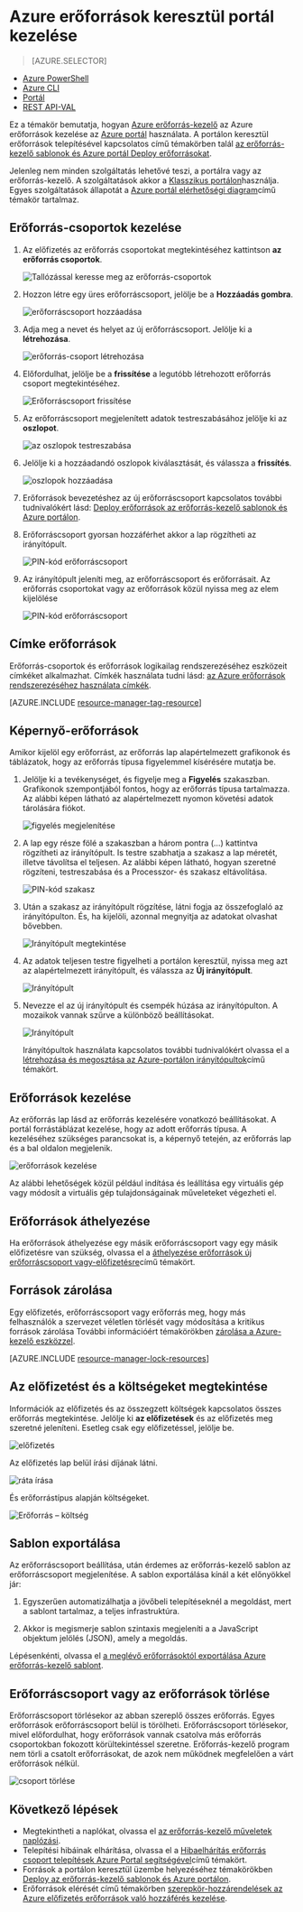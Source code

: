 <properties 
    pageTitle="Azure portal segítségével kezelheti az Azure erőforrásokat |} Microsoft Azure" 
    description="Azure-portál és -Azure erőforrás kezelése segítségével az erőforrások kezelése. Lync-erőforrások irányítópultok használata mutatja." 
    services="azure-resource-manager,azure-portal" 
    documentationCenter="" 
    authors="tfitzmac" 
    manager="timlt" 
    editor="tysonn"/>

<tags 
    ms.service="azure-resource-manager" 
    ms.workload="multiple" 
    ms.tgt_pltfrm="na" 
    ms.devlang="na" 
    ms.topic="article" 
    ms.date="09/12/2016" 
    ms.author="tomfitz"/>

# <a name="manage-azure-resources-through-portal"></a>Azure erőforrások keresztül portál kezelése

> [AZURE.SELECTOR]
- [Azure PowerShell](../powershell-azure-resource-manager.md)
- [Azure CLI](../xplat-cli-azure-resource-manager.md)
- [Portál](resource-group-portal.md) 
- [REST API-VAL](../resource-manager-rest-api.md)

Ez a témakör bemutatja, hogyan [Azure erőforrás-kezelő](../azure-resource-manager/resource-group-overview.md) az Azure erőforrások kezelése az [Azure portál](https://portal.azure.com) használata. A portálon keresztül erőforrások telepítésével kapcsolatos című témakörben talál [az erőforrás-kezelő sablonok és Azure portál Deploy erőforrásokat](../resource-group-template-deploy-portal.md).

Jelenleg nem minden szolgáltatás lehetővé teszi, a portálra vagy az erőforrás-kezelő. A szolgáltatások akkor a [Klasszikus portálon](https://manage.windowsazure.com)használja. Egyes szolgáltatások állapotát a [Azure portál elérhetőségi diagram](https://azure.microsoft.com/features/azure-portal/availability/)című témakör tartalmaz.

## <a name="manage-resource-groups"></a>Erőforrás-csoportok kezelése

1. Az előfizetés az erőforrás csoportokat megtekintéséhez kattintson **az erőforrás csoportok**.

    ![Tallózással keresse meg az erőforrás-csoportok](./media/resource-group-portal/browse-groups.png)

1. Hozzon létre egy üres erőforráscsoport, jelölje be a **Hozzáadás gombra**.

    ![erőforráscsoport hozzáadása](./media/resource-group-portal/add-resource-group.png)

1. Adja meg a nevet és helyet az új erőforráscsoport. Jelölje ki a **létrehozása**.

    ![erőforrás-csoport létrehozása](./media/resource-group-portal/create-empty-group.png)

1. Előfordulhat, jelölje be a **frissítése** a legutóbb létrehozott erőforrás csoport megtekintéséhez.

    ![Erőforráscsoport frissítése](./media/resource-group-portal/refresh-resource-groups.png)

1. Az erőforráscsoport megjelenített adatok testreszabásához jelölje ki az **oszlopot**.

    ![az oszlopok testreszabása](./media/resource-group-portal/select-columns.png)

1. Jelölje ki a hozzáadandó oszlopok kiválasztását, és válassza a **frissítés**.

    ![oszlopok hozzáadása](./media/resource-group-portal/add-columns.png)

1. Erőforrások bevezetéshez az új erőforráscsoport kapcsolatos további tudnivalókért lásd: [Deploy erőforrások az erőforrás-kezelő sablonok és Azure portálon](../resource-group-template-deploy-portal.md).

1. Erőforráscsoport gyorsan hozzáférhet akkor a lap rögzítheti az irányítópult.

    ![PIN-kód erőforráscsoport](./media/resource-group-portal/pin-group.png)

1. Az irányítópult jeleníti meg, az erőforráscsoport és erőforrásait. Az erőforrás csoportokat vagy az erőforrások közül nyissa meg az elem kijelölése

    ![PIN-kód erőforráscsoport](./media/resource-group-portal/show-resource-group-dashboard.png)

## <a name="tag-resources"></a>Címke erőforrások

Erőforrás-csoportok és erőforrások logikailag rendszerezéséhez eszközeit címkéket alkalmazhat. Címkék használata tudni lásd: [az Azure erőforrások rendszerezéséhez használata címkék](../resource-group-using-tags.md).

[AZURE.INCLUDE [resource-manager-tag-resource](../../includes/resource-manager-tag-resources.md)]

## <a name="monitor-resources"></a>Képernyő-erőforrások

Amikor kijelöl egy erőforrást, az erőforrás lap alapértelmezett grafikonok és táblázatok, hogy az erőforrás típusa figyelemmel kísérésére mutatja be.

1. Jelölje ki a tevékenységet, és figyelje meg a **Figyelés** szakaszban. Grafikonok szempontjából fontos, hogy az erőforrás típusa tartalmazza. Az alábbi képen látható az alapértelmezett nyomon követési adatok tárolására fiókot.

    ![figyelés megjelenítése](./media/resource-group-portal/show-monitoring.png)

1. A lap egy része fölé a szakaszban a három pontra (…) kattintva rögzítheti az irányítópult. Is testre szabhatja a szakasz a lap méretét, illetve távolítsa el teljesen. Az alábbi képen látható, hogyan szeretné rögzíteni, testreszabása és a Processzor- és szakasz eltávolítása.

    ![PIN-kód szakasz](./media/resource-group-portal/pin-cpu-section.png)

1. Után a szakasz az irányítópult rögzítése, látni fogja az összefoglaló az irányítópulton. És, ha kijelöli, azonnal megnyitja az adatokat olvashat bővebben.

    ![Irányítópult megtekintése](./media/resource-group-portal/view-startboard.png)

1. Az adatok teljesen testre figyelheti a portálon keresztül, nyissa meg azt az alapértelmezett irányítópult, és válassza az **Új irányítópult**.

    ![Irányítópult](./media/resource-group-portal/dashboard.png)

1. Nevezze el az új irányítópult és csempék húzása az irányítópulton. A mozaikok vannak szűrve a különböző beállításokat.

    ![Irányítópult](./media/resource-group-portal/create-dashboard.png)

     Irányítópultok használata kapcsolatos további tudnivalókért olvassa el a [létrehozása és megosztása az Azure-portálon irányítópultok](azure-portal-dashboards.md)című témakört.

## <a name="manage-resources"></a>Erőforrások kezelése

Az erőforrás lap lásd az erőforrás kezelésére vonatkozó beállításokat. A portál forrástáblázat kezelése, hogy az adott erőforrás típusa. A kezeléséhez szükséges parancsokat is, a képernyő tetején, az erőforrás lap és a bal oldalon megjelenik.

![erőforrások kezelése](./media/resource-group-portal/manage-resources.png)

Az alábbi lehetőségek közül például indítása és leállítása egy virtuális gép vagy módosít a virtuális gép tulajdonságainak műveleteket végezheti el.

## <a name="move-resources"></a>Erőforrások áthelyezése

Ha erőforrások áthelyezése egy másik erőforráscsoport vagy egy másik előfizetésre van szükség, olvassa el a [áthelyezése erőforrások új erőforráscsoport vagy-előfizetésre](../resource-group-move-resources.md)című témakört.

## <a name="lock-resources"></a>Források zárolása

Egy előfizetés, erőforráscsoport vagy erőforrás meg, hogy más felhasználók a szervezet véletlen törlését vagy módosítása a kritikus források zárolása További információért témakörökben [zárolása a Azure-kezelő eszközzel](../resource-group-lock-resources.md).

[AZURE.INCLUDE [resource-manager-lock-resources](../../includes/resource-manager-lock-resources.md)]

## <a name="view-your-subscription-and-costs"></a>Az előfizetést és a költségeket megtekintése

Információk az előfizetés és az összegzett költségek kapcsolatos összes erőforrás megtekintése. Jelölje ki **az előfizetések** és az előfizetés meg szeretné jeleníteni. Esetleg csak egy előfizetéssel, jelölje be.

![előfizetés](./media/resource-group-portal/select-subscription.png)

Az előfizetés lap belül írási díjának látni.

![ráta írása](./media/resource-group-portal/burn-rate.png)

És erőforrástípus alapján költségeket.

![Erőforrás – költség](./media/resource-group-portal/cost-by-resource.png)

## <a name="export-template"></a>Sablon exportálása

Az erőforráscsoport beállítása, után érdemes az erőforrás-kezelő sablon az erőforráscsoport megjelenítése. A sablon exportálása kínál a két előnyökkel jár:

1. Egyszerűen automatizálhatja a jövőbeli telepítéseknél a megoldást, mert a sablont tartalmaz, a teljes infrastruktúra.

2. Akkor is megismerje sablon szintaxis megjeleníti a a JavaScript objektum jelölés (JSON), amely a megoldás.

Lépésenkénti, olvassa el [a meglévő erőforrásoktól exportálása Azure erőforrás-kezelő sablont](../resource-manager-export-template.md).

## <a name="delete-resource-group-or-resources"></a>Erőforráscsoport vagy az erőforrások törlése

Erőforráscsoport törlésekor az abban szereplő összes erőforrás. Egyes erőforrások erőforráscsoport belül is törölheti. Erőforráscsoport törlésekor, mivel előfordulhat, hogy erőforrások vannak csatolva más erőforrás csoportokban fokozott körültekintéssel szeretne. Erőforrás-kezelő program nem törli a csatolt erőforrásokat, de azok nem működnek megfelelően a várt erőforrások nélkül.

![csoport törlése](./media/resource-group-portal/delete-group.png)

## <a name="next-steps"></a>Következő lépések

- Megtekintheti a naplókat, olvassa el [az erőforrás-kezelő műveletek naplózási](../resource-group-audit.md).
- Telepítési hibáinak elhárítása, olvassa el a [Hibaelhárítás erőforrás csoport telepítések Azure Portal segítségével](../resource-manager-troubleshoot-deployments-portal.md)című témakört.
- Források a portálon keresztül üzembe helyezéséhez témakörökben [Deploy az erőforrás-kezelő sablonok és Azure portálon](../resource-group-template-deploy-portal.md).
- Erőforrások elérését című témakörben [szerepkör-hozzárendelések az Azure előfizetés erőforrások való hozzáférés kezelése](../active-directory/role-based-access-control-configure.md).







